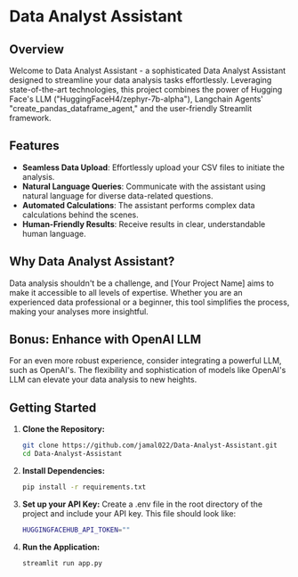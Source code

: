 # Data Analyst Assistant

## Overview

Welcome to Data Analyst Assistant - a sophisticated Data Analyst Assistant designed to streamline your data analysis tasks effortlessly. Leveraging state-of-the-art technologies, this project combines the power of Hugging Face's LLM ("HuggingFaceH4/zephyr-7b-alpha"), Langchain Agents' "create_pandas_dataframe_agent," and the user-friendly Streamlit framework.

## Features

- **Seamless Data Upload**: Effortlessly upload your CSV files to initiate the analysis.
- **Natural Language Queries**: Communicate with the assistant using natural language for diverse data-related questions.
- **Automated Calculations**: The assistant performs complex data calculations behind the scenes.
- **Human-Friendly Results**: Receive results in clear, understandable human language.

## Why Data Analyst Assistant?

Data analysis shouldn't be a challenge, and [Your Project Name] aims to make it accessible to all levels of expertise. Whether you are an experienced data professional or a beginner, this tool simplifies the process, making your analyses more insightful.

## Bonus: Enhance with OpenAI LLM

For an even more robust experience, consider integrating a powerful LLM, such as OpenAI's. The flexibility and sophistication of models like OpenAI's LLM can elevate your data analysis to new heights.

## Getting Started

1. **Clone the Repository:**
   ```bash
   git clone https://github.com/jamal022/Data-Analyst-Assistant.git
   cd Data-Analyst-Assistant
2. **Install Dependencies:**
   ```bash
   pip install -r requirements.txt
3. **Set up your API Key:**
Create a .env file in the root directory of the project and include your API key. This file should look like:
   ```bash
   HUGGINGFACEHUB_API_TOKEN=""
5. **Run the Application:**
   ```bash
   streamlit run app.py
   
